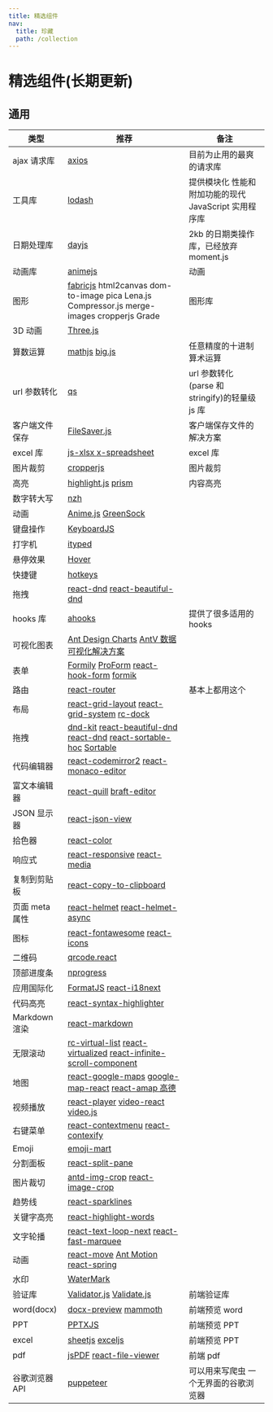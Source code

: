 ```yaml
---
title: 精选组件
nav:
  title: 珍藏
  path: /collection
---
```


# 精选组件(长期更新)

## 通用

| 类型           | 推荐                                                                                                                                                                                                                                                                                                | 备注                                                  |
| -------------- | --------------------------------------------------------------------------------------------------------------------------------------------------------------------------------------------------------------------------------------------------------------------------------------------------- | ----------------------------------------------------- |
| ajax 请求库    | [axios](https://github.com/axios/axios)                                                                                                                                                                                                                                                             | 目前为止用的最爽的请求库                              |
| 工具库         | [lodash](https://github.com/lodash/lodash)                                                                                                                                                                                                                                                          | 提供模块化 性能和附加功能的现代 JavaScript 实用程序库 |
| 日期处理库     | [dayjs](https://github.com/iamkun/dayjs)                                                                                                                                                                                                                                                            | 2kb 的日期类操作库，已经放弃 moment.js                |
| 动画库         | [animejs](https://github.com/juliangarnier/anime/)                                                                                                                                                                                                                                                  | 动画                                                  |
| 图形           | [fabricjs](https://github.com/fabricjs/fabric.js) html2canvas dom-to-image pica Lena.js Compressor.js merge-images cropperjs Grade                                                                                                                                                                  | 图形库                                                |
| 3D 动画        | [Three.js](https://github.com/mrdoob/three.js)                                                                                                                                                                                                                                                      |                                                       |
| 算数运算       | [mathjs](https://github.com/josdejong/mathjs) [big.js ](https://github.com/MikeMcl/big.js/)                                                                                                                                                                                                         | 任意精度的十进制算术运算                              |
| url 参数转化   | [qs ](https://github.com/ljharb/qs)                                                                                                                                                                                                                                                                 | url 参数转化 (parse 和 stringify)的轻量级 js 库       |
| 客户端文件保存 | [FileSaver.js ](https://github.com/eligrey/FileSaver.js)                                                                                                                                                                                                                                            | 客户端保存文件的解决方案                              |
| excel 库       | [js-xlsx ](https://github.com/SheetJS/sheetjs) [x-spreadsheet ](https://github.com/myliang/x-spreadsheet)                                                                                                                                                                                           | excel 库                                              |
| 图片裁剪       | [cropperjs](https://github.com/fengyuanchen/cropperjs)                                                                                                                                                                                                                                              | 图片裁剪                                              |
| 高亮           | [highlight.js](https://github.com/highlightjs/highlight.js) [prism](https://github.com/PrismJS/prism)                                                                                                                                                                                               | 内容高亮                                              |
| 数字转大写     | [nzh](https://github.com/cnwhy/nzh)                                                                                                                                                                                                                                                                 |                                                       |
| 动画           | [Anime.js](https://github.com/juliangarnier/anime) [GreenSock](https://github.com/greensock/GreenSock-JS)                                                                                                                                                                                           |                                                       |
| 键盘操作       | [KeyboardJS](https://github.com/RobertWHurst/KeyboardJS)                                                                                                                                                                                                                                            |                                                       |
| 打字机         | [ityped](https://github.com/luisvinicius167/ityped)                                                                                                                                                                                                                                                 |                                                       |
| 悬停效果       | [Hover](https://github.com/IanLunn/Hover)                                                                                                                                                                                                                                                           |                                                       |
| 快捷键         | [hotkeys](https://github.com/jaywcjlove/hotkeys)                                                                                                                                                                                                                                                    |                                                       |
| 拖拽           | [react-dnd](https://github.com/react-dnd/react-dnd) [react-beautiful-dnd](https://github.com/atlassian/react-beautiful-dnd)                                                                                                                                                                         |                                                       |
| hooks 库       | [ahooks](https://github.com/alibaba/hooks)                                                                                                                                                                                                                                                          | 提供了很多适用的 hooks                                |
| 可视化图表     | [Ant Design Charts](https://charts.ant.design/zh-CN/) [AntV 数据可视化解决方案](https://antv.vision/zh)                                                                                                                                                                                             |                                                       |
| 表单           | [Formily](https://github.com/alibaba/formily) [ProForm](https://procomponents.ant.design/components/form) [react-hook-form](https://github.com/react-hook-form/react-hook-form) [formik](https://github.com/formium/formik)                                                                         |                                                       |
| 路由           | [react-router](https://github.com/ReactTraining/react-router)                                                                                                                                                                                                                                       | 基本上都用这个                                        |
| 布局           | [react-grid-layout](https://github.com/react-grid-layout/react-grid-layout) [react-grid-system](https://github.com/sealninja/react-grid-system) [rc-dock](https://github.com/ticlo/rc-dock)                                                                                                         |                                                       |
| 拖拽           | [dnd-kit](https://github.com/clauderic/dnd-kit) [react-beautiful-dnd](https://github.com/atlassian/react-beautiful-dnd/) [react-dnd](https://github.com/gaearon/react-dnd) [react-sortable-hoc](https://github.com/clauderic/react-sortable-hoc) [Sortable](https://github.com/SortableJS/Sortable) |                                                       |
| 代码编辑器     | [react-codemirror2](https://github.com/scniro/react-codemirror2) [react-monaco-editor](https://github.com/superRaytin/react-monaco-editor)                                                                                                                                                          |                                                       |
| 富文本编辑器   | [react-quill](https://github.com/zenoamaro/react-quill) [braft-editor](https://github.com/margox/braft-editor)                                                                                                                                                                                      |                                                       |
| JSON 显示器    | [react-json-view](https://github.com/mac-s-g/react-json-view)                                                                                                                                                                                                                                       |                                                       |
| 拾色器         | [react-color](http://casesandberg.github.io/react-color/)                                                                                                                                                                                                                                           |                                                       |
| 响应式         | [react-responsive](https://github.com/contra/react-responsive) [react-media](https://github.com/ReactTraining/react-media)                                                                                                                                                                          |                                                       |
| 复制到剪贴板   | [react-copy-to-clipboard](https://github.com/nkbt/react-copy-to-clipboard)                                                                                                                                                                                                                          |                                                       |
| 页面 meta 属性 | [react-helmet](https://github.com/nfl/react-helmet) [react-helmet-async](https://github.com/staylor/react-helmet-async)                                                                                                                                                                             |                                                       |
| 图标           | [react-fontawesome](https://github.com/FortAwesome/react-fontawesome) [react-icons](https://github.com/gorangajic/react-icons)                                                                                                                                                                      |                                                       |
| 二维码         | [qrcode.react](https://github.com/zpao/qrcode.react)                                                                                                                                                                                                                                                |                                                       |
| 顶部进度条     | [nprogress](https://github.com/rstacruz/nprogress)                                                                                                                                                                                                                                                  |                                                       |
| 应用国际化     | [FormatJS](https://github.com/formatjs/formatjs) [react-i18next](https://react.i18next.com)                                                                                                                                                                                                         |                                                       |
| 代码高亮       | [react-syntax-highlighter](https://github.com/conorhastings/react-syntax-highlighter)                                                                                                                                                                                                               |                                                       |
| Markdown 渲染  | [react-markdown](https://remarkjs.github.io/react-markdown/)                                                                                                                                                                                                                                        |                                                       |
| 无限滚动       | [rc-virtual-list](https://github.com/react-component/virtual-list/) [react-virtualized](https://github.com/bvaughn/react-virtualized) [react-infinite-scroll-component](https://github.com/ankeetmaini/react-infinite-scroll-component)                                                             |                                                       |
| 地图           | [react-google-maps](https://github.com/tomchentw/react-google-maps) [google-map-react](https://github.com/istarkov/google-map-react) [react-amap 高德](https://github.com/ElemeFE/react-amap)                                                                                                       |                                                       |
| 视频播放       | [react-player](https://github.com/CookPete/react-player) [video-react](https://github.com/video-react/video-react) [video.js](http://docs.videojs.com/tutorial-react.html)                                                                                                                          |                                                       |
| 右键菜单       | [react-contextmenu](https://github.com/vkbansal/react-contextmenu/) [react-contexify](https://github.com/fkhadra/react-contexify)                                                                                                                                                                   |                                                       |
| Emoji          | [emoji-mart](https://github.com/missive/emoji-mart)                                                                                                                                                                                                                                                 |                                                       |
| 分割面板       | [react-split-pane](https://github.com/tomkp/react-split-pane)                                                                                                                                                                                                                                       |                                                       |
| 图片裁切       | [antd-img-crop](https://github.com/nanxiaobei/antd-img-crop) [react-image-crop](https://github.com/DominicTobias/react-image-crop)                                                                                                                                                                  |                                                       |
| 趋势线         | [react-sparklines](https://github.com/borisyankov/react-sparklines)                                                                                                                                                                                                                                 |                                                       |
| 关键字高亮     | [react-highlight-words](https://github.com/bvaughn/react-highlight-words)                                                                                                                                                                                                                           |                                                       |
| 文字轮播       | [react-text-loop-next](https://github.com/samarmohan/react-text-loop-next) [react-fast-marquee](https://github.com/justin-chu/react-fast-marquee)                                                                                                                                                   |                                                       |
| 动画           | [react-move](https://github.com/react-tools/react-move) [Ant Motion](https://motion.ant.design/components/tween-one) [react-spring](https://www.react-spring.io)                                                                                                                                    |                                                       |
| 水印           | [WaterMark](https://procomponents.ant.design/components/water-mark)                                                                                                                                                                                                                                 |                                                       |
| 验证库         | [Validator.js](https://github.com/validatorjs/validator.js) [Validate.js](https://github.com/ansman/validate.js)                                                                                                                                                                                    | 前端验证库                                            |
| word(docx)     | [docx-preview](https://github.com/zVolodymyr/docxjs) [mammoth](https://github.com/mwilliamson/mammoth.js/)                                                                                                                                                                                          | 前端预览 word                                         |
| PPT            | [PPTXJS](https://github.com/meshesha/PPTXjs)                                                                                                                                                                                                                                                        | 前端预览 PPT                                          |
| excel          | [sheetjs](https://github.com/SheetJS/sheetjs) [exceljs](https://github.com/exceljs/exceljs)                                                                                                                                                                                                         | 前端预览 PPT                                          |
| pdf            | [jsPDF](https://github.com/MrRio/jsPD) [react-file-viewer](https://github.com/plangrid/react-file-viewer)                                                                                                                                                                                           | 前端 pdf                                              |
| 谷歌浏览器 API | [puppeteer](https://github.com/GoogleChrome/puppeteer)                                                                                                                                                                                                                                              | 可以用来写爬虫 一个无界面的谷歌浏览器                 |
